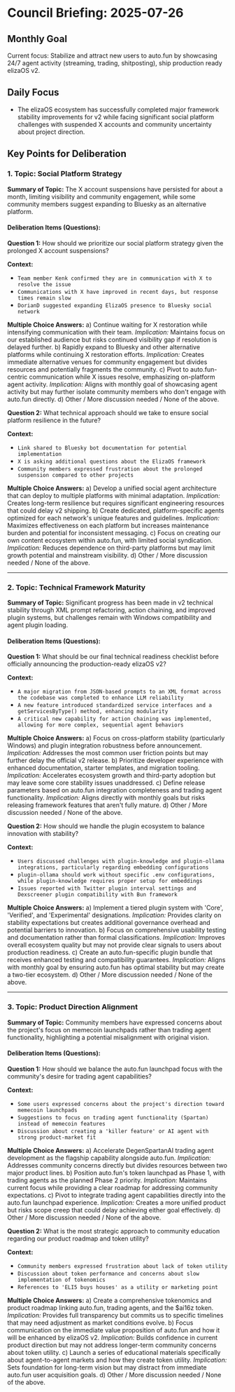 # Council Briefing: 2025-07-26

## Monthly Goal

Current focus: Stabilize and attract new users to auto.fun by showcasing 24/7 agent activity (streaming, trading, shitposting), ship production ready elizaOS v2.

## Daily Focus

- The elizaOS ecosystem has successfully completed major framework stability improvements for v2 while facing significant social platform challenges with suspended X accounts and community uncertainty about project direction.

## Key Points for Deliberation

### 1. Topic: Social Platform Strategy

**Summary of Topic:** The X account suspensions have persisted for about a month, limiting visibility and community engagement, while some community members suggest expanding to Bluesky as an alternative platform.

#### Deliberation Items (Questions):

**Question 1:** How should we prioritize our social platform strategy given the prolonged X account suspensions?

  **Context:**
  - `Team member Kenk confirmed they are in communication with X to resolve the issue`
  - `Communications with X have improved in recent days, but response times remain slow`
  - `DorianD suggested expanding ElizaOS presence to Bluesky social network`

  **Multiple Choice Answers:**
    a) Continue waiting for X restoration while intensifying communication with their team.
        *Implication:* Maintains focus on our established audience but risks continued visibility gap if resolution is delayed further.
    b) Rapidly expand to Bluesky and other alternative platforms while continuing X restoration efforts.
        *Implication:* Creates immediate alternative venues for community engagement but divides resources and potentially fragments the community.
    c) Pivot to auto.fun-centric communication while X issues resolve, emphasizing on-platform agent activity.
        *Implication:* Aligns with monthly goal of showcasing agent activity but may further isolate community members who don't engage with auto.fun directly.
    d) Other / More discussion needed / None of the above.

**Question 2:** What technical approach should we take to ensure social platform resilience in the future?

  **Context:**
  - `Link shared to Bluesky bot documentation for potential implementation`
  - `X is asking additional questions about the ElizaOS framework`
  - `Community members expressed frustration about the prolonged suspension compared to other projects`

  **Multiple Choice Answers:**
    a) Develop a unified social agent architecture that can deploy to multiple platforms with minimal adaptation.
        *Implication:* Creates long-term resilience but requires significant engineering resources that could delay v2 shipping.
    b) Create dedicated, platform-specific agents optimized for each network's unique features and guidelines.
        *Implication:* Maximizes effectiveness on each platform but increases maintenance burden and potential for inconsistent messaging.
    c) Focus on creating our own content ecosystem within auto.fun, with limited social syndication.
        *Implication:* Reduces dependence on third-party platforms but may limit growth potential and mainstream visibility.
    d) Other / More discussion needed / None of the above.

---


### 2. Topic: Technical Framework Maturity

**Summary of Topic:** Significant progress has been made in v2 technical stability through XML prompt refactoring, action chaining, and improved plugin systems, but challenges remain with Windows compatibility and agent plugin loading.

#### Deliberation Items (Questions):

**Question 1:** What should be our final technical readiness checklist before officially announcing the production-ready elizaOS v2?

  **Context:**
  - `A major migration from JSON-based prompts to an XML format across the codebase was completed to enhance LLM reliability`
  - `A new feature introduced standardized service interfaces and a getServicesByType() method, enhancing modularity`
  - `A critical new capability for action chaining was implemented, allowing for more complex, sequential agent behaviors`

  **Multiple Choice Answers:**
    a) Focus on cross-platform stability (particularly Windows) and plugin integration robustness before announcement.
        *Implication:* Addresses the most common user friction points but may further delay the official v2 release.
    b) Prioritize developer experience with enhanced documentation, starter templates, and migration tooling.
        *Implication:* Accelerates ecosystem growth and third-party adoption but may leave some core stability issues unaddressed.
    c) Define release parameters based on auto.fun integration completeness and trading agent functionality.
        *Implication:* Aligns directly with monthly goals but risks releasing framework features that aren't fully mature.
    d) Other / More discussion needed / None of the above.

**Question 2:** How should we handle the plugin ecosystem to balance innovation with stability?

  **Context:**
  - `Users discussed challenges with plugin-knowledge and plugin-ollama integrations, particularly regarding embedding configurations`
  - `plugin-ollama should work without specific .env configurations, while plugin-knowledge requires proper setup for embeddings`
  - `Issues reported with Twitter plugin interval settings and Dexscreener plugin compatibility with Bun framework`

  **Multiple Choice Answers:**
    a) Implement a tiered plugin system with 'Core', 'Verified', and 'Experimental' designations.
        *Implication:* Provides clarity on stability expectations but creates additional governance overhead and potential barriers to innovation.
    b) Focus on comprehensive usability testing and documentation rather than formal classifications.
        *Implication:* Improves overall ecosystem quality but may not provide clear signals to users about production readiness.
    c) Create an auto.fun-specific plugin bundle that receives enhanced testing and compatibility guarantees.
        *Implication:* Aligns with monthly goal by ensuring auto.fun has optimal stability but may create a two-tier ecosystem.
    d) Other / More discussion needed / None of the above.

---


### 3. Topic: Product Direction Alignment

**Summary of Topic:** Community members have expressed concerns about the project's focus on memecoin launchpads rather than trading agent functionality, highlighting a potential misalignment with original vision.

#### Deliberation Items (Questions):

**Question 1:** How should we balance the auto.fun launchpad focus with the community's desire for trading agent capabilities?

  **Context:**
  - `Some users expressed concerns about the project's direction toward memecoin launchpads`
  - `Suggestions to focus on trading agent functionality (Spartan) instead of memecoin features`
  - `Discussion about creating a 'killer feature' or AI agent with strong product-market fit`

  **Multiple Choice Answers:**
    a) Accelerate DegenSpartanAI trading agent development as the flagship capability alongside auto.fun.
        *Implication:* Addresses community concerns directly but divides resources between two major product lines.
    b) Position auto.fun's token launchpad as Phase 1, with trading agents as the planned Phase 2 priority.
        *Implication:* Maintains current focus while providing a clear roadmap for addressing community expectations.
    c) Pivot to integrate trading agent capabilities directly into the auto.fun launchpad experience.
        *Implication:* Creates a more unified product but risks scope creep that could delay achieving either goal effectively.
    d) Other / More discussion needed / None of the above.

**Question 2:** What is the most strategic approach to community education regarding our product roadmap and token utility?

  **Context:**
  - `Community members expressed frustration about lack of token utility`
  - `Discussion about token performance and concerns about slow implementation of tokenomics`
  - `References to 'ELI5 buys houses' as a utility or marketing point`

  **Multiple Choice Answers:**
    a) Create a comprehensive tokenomics and product roadmap linking auto.fun, trading agents, and the $ai16z token.
        *Implication:* Provides full transparency but commits us to specific timelines that may need adjustment as market conditions evolve.
    b) Focus communication on the immediate value proposition of auto.fun and how it will be enhanced by elizaOS v2.
        *Implication:* Builds confidence in current product direction but may not address longer-term community concerns about token utility.
    c) Launch a series of educational materials specifically about agent-to-agent markets and how they create token utility.
        *Implication:* Sets foundation for long-term vision but may distract from immediate auto.fun user acquisition goals.
    d) Other / More discussion needed / None of the above.